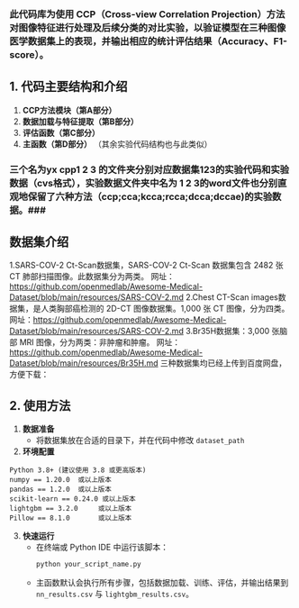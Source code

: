 

### 此代码库为使用 **CCP（Cross-view Correlation Projection）方法** 对图像特征进行处理及后续分类的对比实验，以验证模型在三种图像医学数据集上的表现，并输出相应的统计评估结果（Accuracy、F1-score）。


## 1. 代码主要结构和介绍
1. **CCP方法模块（第A部分）**  
2. **数据加载与特征提取（第B部分）**  
3. **评估函数（第C部分）**  
4. **主函数（第D部分）**
   （其余实验代码结构也与此类似）
   
### 三个名为yx cpp1 2 3 的文件夹分别对应数据集123的实验代码和实验数据（cvs格式），实验数据文件夹中名为 1 2 3的word文件也分别直观地保留了六种方法（ccp;cca;kcca;rcca;dcca;dccae)的实验数据。###

## 数据集介绍
1.SARS-COV-2 Ct-Scan数据集，SARS-COV-2 Ct-Scan 数据集包含 2482 张 CT 肺部扫描图像。此数据集分为两类。
网址：https://github.com/openmedlab/Awesome-Medical-Dataset/blob/main/resources/SARS-COV-2.md
2.Chest CT-Scan images数据集，是人类胸部癌检测的 2D-CT 图像数据集。1,000 张 CT 图像，分为四类。
网址：https://github.com/openmedlab/Awesome-Medical-Dataset/blob/main/resources/SARS-COV-2.md
3.Br35H数据集：3,000 张脑部 MRI 图像，分为两类：非肿瘤和肿瘤。
网址：https://github.com/openmedlab/Awesome-Medical-Dataset/blob/main/resources/Br35H.md
三种数据集均已经上传到百度网盘，方便下载：
## 2. 使用方法

1. **数据准备**  
   - 将数据集放在合适的目录下，并在代码中修改 `dataset_path`
2. **环境配置**  
```plaintext
Python 3.8+ (建议使用 3.8 或更高版本)
numpy == 1.20.0  或以上版本
pandas == 1.2.0  或以上版本
scikit-learn == 0.24.0 或以上版本
lightgbm == 3.2.0     或以上版本
Pillow == 8.1.0       或以上版本
```

3. **快速运行**  
   - 在终端或 Python IDE 中运行该脚本：  
     ```bash
     python your_script_name.py
     ```
   - 主函数默认会执行所有步骤，包括数据加载、训练、评估，并输出结果到 `nn_results.csv` 与 `lightgbm_results.csv`。  



